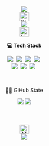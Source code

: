 <div align="center">
<!--   <a href="https://blog.naver.com/gonbi91"> -->
<img src="https://capsule-render.vercel.app/api?type=waving&color=5ad7b7&height=200&section=header&text=😊Welcome!%20&fontSize=40&animation=blinking" />
</a>
</div>
<div align="center">
  <img src="https://raw.githubusercontent.com/Tarikul-Islam-Anik/Animated-Fluent-Emojis/master/Emojis/Smilies/Ghost.png" alt="Ghost" width="25" height="25" />
<div align="center">
   <img src="https://readme-typing-svg.demolab.com/?lines=　　　　　✨조경곤입니다!🙋‍♂️;　　　　　　✨반갑습니다🖐️😊" />
</div>

</div>
<div align="center">
<img src="https://raw.githubusercontent.com/Tarikul-Islam-Anik/Animated-Fluent-Emojis/master/Emojis/Smilies/Hugging%20Face.png" alt="Hugging Face" width="25" height="25" />
</div>
<p align="center"><b>💻 Tech Stack</b></p>
<p align="center">
  <img src="https://img.shields.io/badge/Java-ff9999.svg?style=for-the-badge&logo=OpenJDK&logoColor=white" />&nbsp
  <img src="https://img.shields.io/badge/HTML-E34F26?style=flat-square&logo=HTML5&logoColor=white"/></a>&nbsp
  <img src="https://img.shields.io/badge/CSS-1572B6?style=flat-square&logo=css3&logoColor=white"/></a>&nbsp
  <img src="https://img.shields.io/badge/Git-F05032?style=flat-square&logo=Git&logoColor=white"/></a>&nbsp
  <br />
  <img src="https://img.shields.io/badge/Javascript-ffb13b?style=flat-square&logo=javascript&logoColor=white"/></a>&nbsp
  <img src="https://img.shields.io/badge/Node.js-339933?style=flat-square&logo=Node.js&logoColor=white"/></a>&nbsp
  <img src="https://img.shields.io/badge/C%23-239120?style=for-the-badge&logo=c-sharp&logoColor=white"/></a>&nbsp
</p>
<br />
<p align="center">
  👨‍💻 GiHub State
</p>

<div align="center">
<img src="https://github-readme-stats.vercel.app/api/top-langs/?username=ckk914&show_icons=true&theme=tokyonight"/>
<img src="https://github-readme-stats.vercel.app/api?username=ckk914&show_icons=true&theme=tokyonight"/>  
</div>
<br/>
<br/>
<br/>
<div align="center">
<img src="https://raw.githubusercontent.com/Tarikul-Islam-Anik/Animated-Fluent-Emojis/master/Emojis/Smilies/Money-Mouth%20Face.png" alt="Money-Mouth Face" width="25" height="25" />
<br/>
<img src="https://capsule-render.vercel.app/api?type=waving&color=5ad7b7&height=100&section=footer"/>
  
</div>

<!--
**ckk914/ckk914** is a ✨ _special_ ✨ repository because its `README.md` (this file) appears on your GitHub profile.

Here are some ideas to get you started:

- 🔭 I’m currently working on ...
- 🌱 I’m currently learning ...
- 👯 I’m looking to collaborate on ...
- 🤔 I’m looking for help with ...
- 💬 Ask me about ...
- 📫 How to reach me: ...
- 😄 Pronouns: ...
- ⚡ Fun fact: ...
-->
